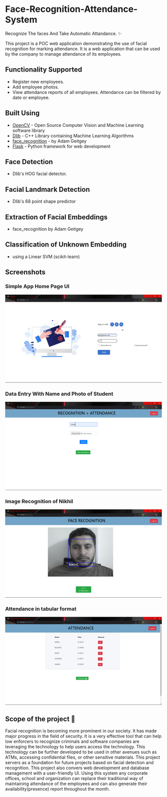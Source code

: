 
# Face-Recognition-Attendance-System

Recognize The faces And Take Automatic Attandance. ✨

<!-- ![Alt text](demo/Face-Recognition-Attendance-System-Logo.jpg?raw=true "Face-Recognition-Attendance-System") -->

This project is a POC web application demonstrating the use of facial recognition for marking attendance. It is a web application that can be used by the company to manage attendance of its employees.

## Functionality Supported

- Register new employees.
- Add employee photos.
- View attendance reports of all employees. Attendance can be filtered by date or employee.




## Built Using

 - [OpenCV]() - Open Source Computer Vision and Machine Learning software library
 - [Dlib]() - C++ Library containing Machine Learning Algorithms
 - [face_recognition]() - by Adam Geitgey
 - [Flask]() - Python framework for web development

## Face Detection

- Dlib's HOG facial detector.

## Facial Landmark Detection

- Dlib's 68 point shape predictor

## Extraction of Facial Embeddings

- face_recognition by Adam Geitgey

## Classification of Unknown Embedding

- using a Linear SVM (scikit-learn)



## Screenshots

### Simple App Home Page UI

![Alt text](https://github.com/NIKHILAWATADE16/face-recognition/blob/master/ss/Screenshot%202023-05-11%20213147.png?raw=true "App UI")

### Data Entry With Name and Photo of Student

![Alt text](https://github.com/NIKHILAWATADE16/face-recognition/blob/master/ss/Screenshot%202023-05-11%20213035.png?raw=true "App UI")

### Image Recognition of Nikhil

![Alt text](https://github.com/NIKHILAWATADE16/face-recognition/blob/master/ss/Screenshot%202023-05-11%20213307.png?raw=true "App UI")

### Attendance in tabular format 

![Alt text](https://github.com/NIKHILAWATADE16/face-recognition/blob/master/ss/Screenshot%202023-05-11%20214035.png?raw=true "App UI")


## Scope of the project 🚀

Facial recognition is becoming more prominent in our society. It has made major progress in the field of security. It is a very effective tool that can help low enforcers to recognize criminals and software companies are leveraging the technology to help users access the technology. This technology can be further developed to be used in other avenues such as ATMs, accessing confidential files, or other sensitive materials. This project servers as a foundation for future projects based on facial detection and recognition. This project also convers web development and database management with a user-friendly UI. Using this system any corporate offices, school and organization can replace their traditional way of maintaining attendance of the employees and can also generate their availability(presence) report throughout the month.



